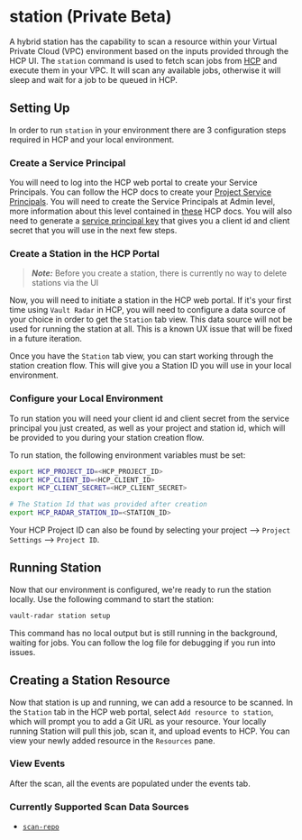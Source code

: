# station (Private Beta)

A hybrid station has the capability to scan a resource within your Virtual Private Cloud (VPC) environment based on the inputs provided through the HCP UI.
The `station` command is used to fetch scan jobs from [HCP](https://portal.cloud.hashicorp.com/) and execute them in your VPC. It will scan any available jobs, otherwise it will sleep and wait for a job to be queued in HCP.

## Setting Up

In order to run `station` in your environment there are 3 configuration steps required in HCP and your local environment.

### Create a Service Principal

You will need to log into the HCP web portal to create your Service Principals. You can follow the HCP docs to create your [Project Service Principals](https://developer.hashicorp.com/hcp/docs/hcp/admin/iam/service-principals#project-level-service-principals-1). You will need to create the Service Principals at Admin level, more information about this level contained in [these](https://developer.hashicorp.com/hcp/docs/hcp/admin/iam/users#project-role) HCP docs. You will also need to generate a [service principal key](https://developer.hashicorp.com/hcp/docs/hcp/admin/iam/service-principals#generate-a-service-principal-key) that gives you a client id and client secret that you will use in the next few steps.

### Create a Station in the HCP Portal

> **_Note:_** Before you create a station, there is currently no way to delete stations via the UI

Now, you will need to initiate a station in the HCP web portal. If it's your first time using `Vault Radar` in HCP, you will need to configure a data source of your choice in order to get the `Station` tab view. This data source will not be used for running the station at all. This is a known UX issue that will be fixed in a future iteration.

Once you have the `Station` tab view, you can start working through the station creation flow. This will give you a Station ID you will use in your local environment.

### Configure your Local Environment

To run station you will need your client id and client secret from the service principal you just created, as well as your project and station id, which will be provided to you during your station creation flow.

To run station, the following environment variables must be set:

```bash
export HCP_PROJECT_ID=<HCP_PROJECT_ID>
export HCP_CLIENT_ID=<HCP_CLIENT_ID>
export HCP_CLIENT_SECRET=<HCP_CLIENT_SECRET>

# The Station Id that was provided after creation
export HCP_RADAR_STATION_ID=<STATION_ID>
```

Your HCP Project ID can also be found by selecting your project --> `Project Settings` --> `Project ID`.

## Running Station

Now that our environment is configured, we're ready to run the station locally. Use the following command to start the station:

```bash
vault-radar station setup
```

This command has no local output but is still running in the background, waiting for jobs. You can follow the log file for debugging if you run into issues.

## Creating a Station Resource

Now that station is up and running, we can add a resource to be scanned. In the `Station` tab in the HCP web portal, select `Add resource to station`, which will prompt you to add a Git URL as your resource. Your locally running Station will pull this job, scan it, and upload events to HCP. You can view your newly added resource in the `Resources` pane.

### View Events

After the scan, all the events are populated under the events tab.

### Currently Supported Scan Data Sources

- [`scan-repo`](git.md)
